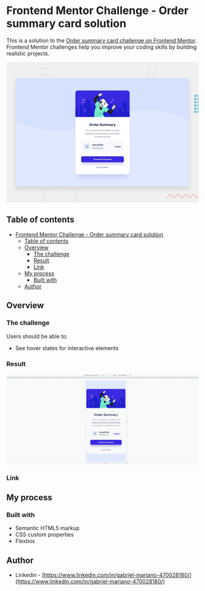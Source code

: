 # Frontend Mentor Challenge - Order summary card solution

This is a solution to the [Order summary card challenge on Frontend Mentor](https://www.frontendmentor.io/challenges/order-summary-component-QlPmajDUj). Frontend Mentor challenges help you improve your coding skills by building realistic projects.

![](./design/desktop-preview.jpg)

## Table of contents

- [Frontend Mentor Challenge - Order summary card solution](#frontend-mentor-challenge---order-summary-card-solution)
  - [Table of contents](#table-of-contents)
  - [Overview](#overview)
    - [The challenge](#the-challenge)
    - [Result](#result)
    - [Link](#link)
  - [My process](#my-process)
    - [Built with](#built-with)
  - [Author](#author)

## Overview

### The challenge

Users should be able to:

- See hover states for interactive elements

### Result

![](./gif/resume.gif)

### Link

## My process

### Built with

- Semantic HTML5 markup
- CSS custom properties
- Flexbox


## Author

- Linkedin - [https://www.linkedin.com/in/gabriel-mariano-470028180/](https://www.linkedin.com/in/gabriel-mariano-470028180/)

